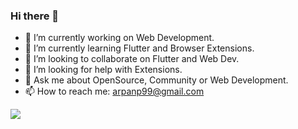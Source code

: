 ### Hi there 👋


- 🔭 I’m currently working on Web Development.
- 🌱 I’m currently learning Flutter and Browser Extensions.
- 👯 I’m looking to collaborate on Flutter and Web Dev.
- 🤔 I’m looking for help with Extensions.
- 💬 Ask me about OpenSource, Community or Web Development.
- 📫 How to reach me: arpanp99@gmail.com



<img src="https://github-readme-stats.vercel.app/api?username=arps18&&show_icons=true&title_color=ffffff&icon_color=22D2A0&text_color=daf7dc&bg_color=191919">
